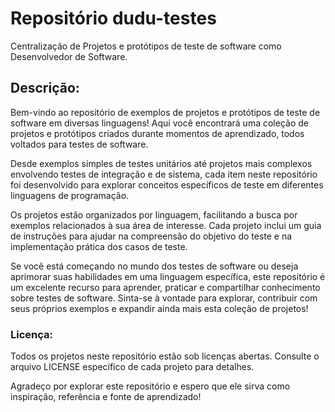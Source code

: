 # Repositório dudu-testes

Centralização de Projetos e protótipos de teste de software como Desenvolvedor de Software.

## Descrição:
Bem-vindo ao repositório de exemplos de projetos e protótipos de teste de software em diversas linguagens! Aqui você encontrará uma coleção de projetos e protótipos criados durante momentos de aprendizado, todos voltados para testes de software.

Desde exemplos simples de testes unitários até projetos mais complexos envolvendo testes de integração e de sistema, cada item neste repositório foi desenvolvido para explorar conceitos específicos de teste em diferentes linguagens de programação.

Os projetos estão organizados por linguagem, facilitando a busca por exemplos relacionados à sua área de interesse. Cada projeto inclui um guia de instruções para ajudar na compreensão do objetivo do teste e na implementação prática dos casos de teste.

Se você está começando no mundo dos testes de software ou deseja aprimorar suas habilidades em uma linguagem específica, este repositório é um excelente recurso para aprender, praticar e compartilhar conhecimento sobre testes de software. Sinta-se à vontade para explorar, contribuir com seus próprios exemplos e expandir ainda mais esta coleção de projetos!

### Licença:

Todos os projetos neste repositório estão sob licenças abertas. Consulte o arquivo LICENSE específico de cada projeto para detalhes.

Agradeço por explorar este repositório e espero que ele sirva como inspiração, referência e fonte de aprendizado!


